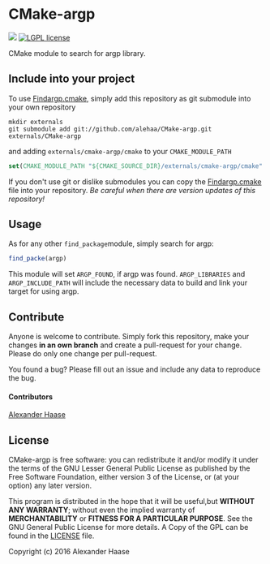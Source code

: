 # CMake-argp

[![](https://img.shields.io/github/issues-raw/alehaa/CMake-argp.svg?style=flat-square)](https://github.com/alehaa/CMake-argp/issues)
[![LGPL license](http://img.shields.io/badge/license-LGPL-blue.svg?style=flat-square)](http://www.gnu.org/licenses/)

CMake module to search for argp library.



## Include into your project

To use [Findargp.cmake](cmake/Findargp.cmake), simply add this repository as git submodule into your own repository
```Shell
mkdir externals
git submodule add git://github.com/alehaa/CMake-argp.git externals/CMake-argp
```
and adding ```externals/cmake-argp/cmake``` to your ```CMAKE_MODULE_PATH```
```CMake
set(CMAKE_MODULE_PATH "${CMAKE_SOURCE_DIR}/externals/cmake-argp/cmake" ${CMAKE_MODULE_PATH})
```

If you don't use git or dislike submodules you can copy the [Findargp.cmake](cmake/Findargp.cmake) file into your repository. *Be careful when there are version updates of this repository!*


## Usage

As for any other ```find_package```module, simply search for argp:
```CMake
find_packe(argp)
```

This module will set `ARGP_FOUND`, if argp was found. `ARGP_LIBRARIES` and `ARGP_INCLUDE_PATH` will include the necessary data to build and link your target for using argp.


## Contribute

Anyone is welcome to contribute. Simply fork this repository, make your changes **in an own branch** and create a pull-request for your change. Please do only one change per pull-request.

You found a bug? Please fill out an issue and include any data to reproduce the bug.

#### Contributors

[Alexander Haase](https://github.com/alehaa)


## License

CMake-argp is free software: you can redistribute it and/or modify it under the terms of the GNU Lesser General Public License as published by the Free Software Foundation, either version 3 of the License, or (at your option) any later version.

This program is distributed in the hope that it will be useful,but **WITHOUT ANY WARRANTY**; without even the implied warranty of **MERCHANTABILITY** or **FITNESS FOR A PARTICULAR PURPOSE**. See the GNU General Public License for more details. A Copy of the GPL can be found in the [LICENSE](LICENSE) file.

Copyright (c) 2016 Alexander Haase
